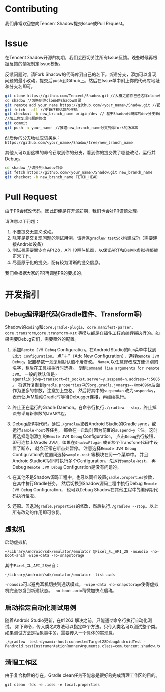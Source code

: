 # Contributing
我们非常欢迎您向Tencent Shadow提交Issue或Pull Request。

# Issue
在Tencent Shadow开源的初期，我们会密切关注所有Issue反馈。晚些时候再根据反馈的情况制定Issue模板。

反馈问题时，请Fork Shadow的代码库到自己的名下。新建分支，添加可以复现问题的最小改动，提交后push到Github上。然后在Issue单中附上你的代码库地址和分支名即可。

```sh
git clone https://github.com/Tencent/Shadow.git //大概之前你已经这样clone过Shadow的代码库了
cd shadow //切换到你clone的shadow目录
git remote add your_name https://github.com/<your_name>/Shadow.git //把你fork的版本库添加成一个远端
git fetch --all //更新所有远端的代码
git checkout -b new_branch_name origin/dev // 基于Shadow代码库的dev分支新建一个分支
//加上你复现问题的修改
git commit
git push -u your_name  //推送new_branch_name分支到你fork的版本库
```
然后你的分支地址应该类似：`https://github.com/<your_name>/Shadow/tree/new_branch_name`

其他人可以用这样的命令获取到你的分支，看到你的提交做了哪些改动，运行并Debug。
```sh
cd shadow //切换到shadow目录
git fetch https://github.com/<your_name>/Shadow.git new_branch_name
git checkout -b new_branch_name FETCH_HEAD
```

# Pull Request
由于PR会修改代码，因此即便是在开源初期，我们也会对PR谨慎处理。

请注意以下问题：

1. 不要提交无意义改动。
1. 除非是提交复现问题的测试用例，请确保`gradlew testSdk`构建成功（需要连接Android设备）
1. 测试机需要至少有API 28，API 19两种机器，以保证ART和Dalvik虚拟机都能正常工作。
1. 尽量原子化的提交，配有较为清晰的提交信息。

我们会根据大家的PR再调整PR的要求的。

# 开发指引

## Debug编译期代码(Gradle插件、Transform等)

Shadow的`coding`和`core.gradle-plugin`、`core.manifest-parser`、`core.transform`,`core.transform-kit`
等模块都是在插件工程的编译期执行的。如果需要Debug它们，需要额外的配置。

1. 添加`Remote JVM Debug` Configuration。在Android Studio的`Run`菜单中找到`Edit Configuration`。 点"＋"（Add New
   Configuration），选择`Remote JVM Debug`，配置参数一般采用默认值不用修改。
   `Name`可以任意修改成方便识别的名字，稍后在工具栏执行时选择。 复制`Command line arguments for remote JVM`。
   一般的默认值是:`-agentlib:jdwp=transport=dt_socket,server=y,suspend=n,address=*:5005`。
   将这行复制到`gradle.properties`中的`org.gradle.jvmargs=-Xmx4096m`后面作为更多的参数，注意加上空格。 然后将其中的`suspend=n`
   改为`suspend=y`，表示让JVM启动Gradle时等待Debugger连接，再继续执行。

2. 终止正在运行的Gradle Daemon。在命令行执行`./gradlew --stop`，终止掉没有采用新参数的JVM进程。

3. Debug编译期代码。通过`./gradlew`或者Android Studio的Gradle sync，或运行`sample-host`等任务， 都会在一启动时因为前面的`suspend=y`
   卡住。这时再选择刚刚添加的`Remote JVM Debug` Configuration， 点击`Debug`执行按钮，即可连接上Gradle JVM。如果在`ShadowPlugin`
   或者某个Transform代码中设置了断点， 就会正常在断点处暂停。 注意选择`Remote JVM Debug` Configuration的位置同选择`sample-host`
   等模块在同一个菜单中。 并且Android Studio可以同时执行多个Configuration，先运行`sample-host`， 再Debug `Remote JVM Debug`
   Configuration是没有问题的。

4. 在其他不是Shadow源码工程中，也可以同样设置`gradle.properties`参数，在其中执行Gradle任务。
   然后切换到Shadow源码工程中执行Debug `Remote JVM Debug` Configuration， 也可以Debug Shadow在其他工程中的编译期代码执行情况。

5. 还原。回退对`gradle.properties`的修改，然后执行`./gradlew --stop`。以上所有改动的作用即可恢复。

## 虚拟机

启动虚拟机

```shell
~/Library/Android/sdk/emulator/emulator @Pixel_XL_API_28 -noaudio -no-boot-anim -wipe-data -no-snapstorage
```

其中`Pixel_XL_API_28`来自：

```shell
~/Library/Android/sdk/emulator/emulator -list-avds
```

`-noaudio`可以避免耳机切换到通话模式。
`-wipe-data -no-snapstorage`使得虚拟机完全恢复到新建状态。
`-no-boot-anim`稍微加快点启动。

## 启动指定自动化测试用例

随着Android Studio更新，在#1263 解决之前，只能通过命令行执行自动化测试。
如下命令，传入类名#方法可以指定单个方法。只传入类名可以测试整个类。
如果测试方法是抽象类中的，需要传入一个具体的实现类。

```shell
./gradlew :test-dynamic-host:connectedTarget28DebugAndroidTest -Pandroid.testInstrumentationRunnerArguments.class=com.tencent.shadow.test.cases.plugin_main.ApplicationContextSubDirTest#testGetDatabasePath
```

## 清理工作区

由于复合构建的存在，Gradle clean任务不能总是很好的完成清理工作区的目的。

```shell
git clean -fdx -e .idea -e local.properties 
```
